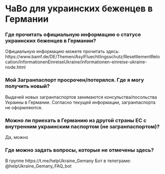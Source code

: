 <h1>ЧаВо для украинских беженцев в Германии</h1>

<h3>Где прочитать официальную информацию о статусе украинских беженцев в Германии?</h3>
Официальную информацию можете прочитать здесь: 
https://www.bamf.de/DE/Themen/AsylFluechtlingsschutz/ResettlementRelocation/InformationenEinreiseUkraine/informationen-einreise-ukraine-node.html

<h3>Мой Загранпаспорт просрочен/потерялся. Где я могу получить новый?</h3>
Выдачей новых загранпаспортов занимаются консульства/посольства Украины в Германии. 
Согласно текущей информации, загранпаспорта не оформляются. 

<h3>Можно ли приехать в Германию из другой страны ЕС с внутренним украинским паспортом (не загранпаспортом)? </h3>
Да, можно

<h3>Где можно задать вопросы, которые не отмечены здесь? </h3>
В группе https://t.me/helpUkraine_Gemany
Бот в телеграме:
@helpUkraine_Gemany_FAQ_bot 

